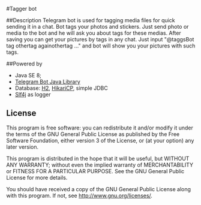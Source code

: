 #Tagger bot

##Description
Telegram bot is used for tagging media files for quick sending it in a chat.
Bot tags your photos and stickers. Just send photo or media to the bot and he will ask you about tags for these medias. After saving you can get your pictures by tags in any chat. Just input  "@taggsBot tag othertag againothertag ..." and bot will show you your pictures with such tags. 

##Powered by

* Java SE 8;
* [Telegram Bot Java Library](https://github.com/rubenlagus/TelegramBots)
* Database: [H2](http://h2database.com/html/main.html), [HikariCP](https://github.com/brettwooldridge/HikariCP), simple JDBC
* [Slf4j](http://www.slf4j.org/) as logger


## License 

This program is free software: you can redistribute it and/or modify
it under the terms of the GNU General Public License as published by
the Free Software Foundation, either version 3 of the License, or
(at your option) any later version.

This program is distributed in the hope that it will be useful,
but WITHOUT ANY WARRANTY; without even the implied warranty of
MERCHANTABILITY or FITNESS FOR A PARTICULAR PURPOSE.  See the
GNU General Public License for more details.

You should have received a copy of the GNU General Public License
along with this program.  If not, see <http://www.gnu.org/licenses/>.
